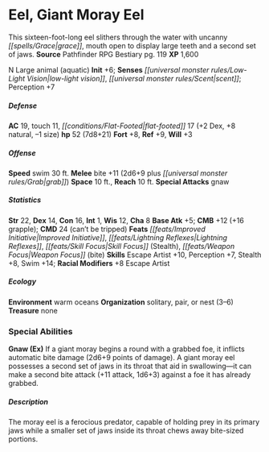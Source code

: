 ﻿---
cssclass: [monsters]
title1: Eel, Giant Moray Eel
desc_short: This sixteen-foot-long eel slithers through the water with uncanny grace,
  mouth open to display large teeth and a second set of jaws.
title2: Giant Moray Eel
CR: 5
sources:
- name: Pathfinder RPG Bestiary
  page: 119
  link: http://paizo.com/products/btpy8auu?Pathfinder-Roleplaying-Game-Bestiary
XP: 1600
alignment: N
size: Large
type: animal
subtypes:
- aquatic
initiative:
  bonus: 6
senses:
  low-light vision: true
  scent: true
AC:
  AC: 19
  touch: 11
  flat_footed: 17
  components:
    dex: 2
    natural: 8
    size: -1
HP:
  HP: 52
  long: 7d8+21
saves:
  fort: 8
  ref: 9
  will: 3
speeds:
  swim: 30
attacks:
  melee:
  - - text: bite +11 (2d6+9 plus grab)
      entries:
      - - damage: 2d6+9
        - effect: grab
      attack: bite
      bonus:
      - 11
  special:
  - gnaw
space: 10
reach: 10
ability_scores:
  STR: 22
  DEX: 14
  CON: 16
  INT: 1
  WIS: 12
  CHA: 8
BAB: 5
CMB: 12
CMB_other: +16 grapple
CMD: 24
CMD_other: can't be tripped
feats:
- name: Improved Initiative
- name: Lightning Reflexes
- name: Skill Focus (Stealth)
- name: Weapon Focus (bite)
skills:
  Escape Artist: 10
  Perception: 7
  Stealth: 8
  Swim: 14
  _racial_mods:
    Escape Artist:
      _: 8
ecology:
  environment: warm oceans
  organization: solitary, pair, or nest (3-6)
  treasure_type: none
special_abilities:
  Gnaw (Ex): If a giant moray begins a round with a grabbed foe, it inflicts automatic
    bite damage (2d6+9 points of damage). A giant moray eel possesses a second set
    of jaws in its throat that aid in swallowing-it can make a second bite attack
    (+11 attack, 1d6+3) against a foe it has already grabbed.
desc_long: The moray eel is a ferocious predator, capable of holding prey in its primary
  jaws while a smaller set of jaws inside its throat chews away bite-sized portions.

---

# Eel, Giant Moray Eel
This sixteen-foot-long eel slithers through the water with uncanny _[[spells/Grace|grace]]_, mouth open to display large teeth and a second set of jaws.
**Source** Pathfinder RPG Bestiary pg. 119
**XP** 1,600

N Large animal (aquatic)
**Init** +6; **Senses** _[[universal monster rules/Low-Light Vision|low-light vision]]_, _[[universal monster rules/Scent|scent]]_; Perception +7

##### Defense

**AC** 19, touch 11, _[[conditions/Flat-Footed|flat-footed]]_ 17 (+2 Dex, +8 natural, –1 size)
**hp** 52 (7d8+21)
**Fort** +8, **Ref** +9, **Will** +3

##### Offense
**Speed** swim 30 ft.
**Melee** bite +11 (2d6+9 plus _[[universal monster rules/Grab|grab]]_)
**Space** 10 ft., **Reach** 10 ft.
**Special Attacks** gnaw

##### Statistics
**Str** 22, **Dex** 14, **Con** 16, **Int** 1, **Wis** 12, **Cha** 8
**Base Atk** +5; **CMB** +12 (+16 grapple); **CMD** 24 (can’t be tripped)
**Feats** _[[feats/Improved Initiative|Improved Initiative]]_, _[[feats/Lightning Reflexes|Lightning Reflexes]]_, _[[feats/Skill Focus|Skill Focus]]_ (Stealth), _[[feats/Weapon Focus|Weapon Focus]]_ (bite)
**Skills** Escape Artist +10, Perception +7, Stealth +8, Swim +14; **Racial Modifiers** +8 Escape Artist

##### Ecology

**Environment** warm oceans
**Organization** solitary, pair, or nest (3–6)
**Treasure** none

### Special Abilities

**Gnaw (Ex)** If a giant moray begins a round with a grabbed foe, it inflicts automatic bite damage (2d6+9 points of damage). A giant moray eel possesses a second set of jaws in its throat that aid in swallowing—it can make a second bite attack (+11 attack, 1d6+3) against a foe it has already grabbed.

##### Description

The moray eel is a ferocious predator, capable of holding prey in its primary jaws while a smaller set of jaws inside its throat chews away bite-sized portions.
